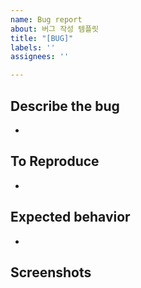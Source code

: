 ```yaml
---
name: Bug report
about: 버그 작성 템플릿
title: "[BUG]"
labels: ''
assignees: ''

---
```


## Describe the bug
-

## To Reproduce
-

## Expected behavior
-

## Screenshots
